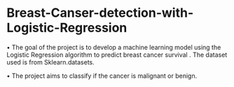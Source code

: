 # Breast-Canser-detection-with-Logistic-Regression
• The goal of the project is to develop a machine learning model using the Logistic Regression algorithm to predict breast cancer survival . The dataset used is from Sklearn.datasets.

• The project aims to classify if the cancer is malignant or benign.
